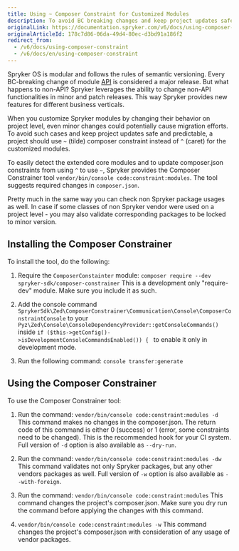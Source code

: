```yaml
---
title: Using ~ Composer Constraint for Customized Modules
description: To avoid BC breaking changes and keep project updates safe and predictable, a project should use ~ (tilde) composer constraint instead of ^ (caret) for the customized modules.
originalLink: https://documentation.spryker.com/v6/docs/using-composer-constraint
originalArticleId: 178c7d86-06da-49d4-80ec-d3bd91a186f2
redirect_from:
  - /v6/docs/using-composer-constraint
  - /v6/docs/en/using-composer-constraint
---
```


Spryker OS is modular and follows the rules of semantic versioning. Every BC-breaking change of module [API](/docs/scos/dev/developer-guides/202009.0/architecture-guide/module-api/definition-of-module-api.html) is considered a major release. But what happens to non-API? Spryker leverages the ability to change non-API functionalities in minor and patch releases. This way Spryker provides new features for different business verticals.

When you customize Spryker modules by changing their behavior on project level, even minor changes could potentially cause migration efforts. To avoid such cases and keep project updates safe and predictable, a project should use `~` (tilde) composer constraint instead of `^` (caret) for the customized modules.

To easily detect the extended core modules and to update composer.json constraints from using `^` to use `~`, Spryker provides the Composer Constrainer tool `vendor/bin/console code:constraint:modules`. The tool suggests required changes in `composer.json`.

Pretty much in the same way you can check non Spryker package usages as well. In case if some classes of non Spryker vendor were used on a project level - you may also validate corresponding packages to be locked to minor version.

## Installing the Composer Constrainer

To install the tool, do the following:

1. Require the `ComposerConstainter` module:
`composer require --dev spryker-sdk/composer-constrainer`
This is a development only "require-dev" module. Make sure you include it as such.

2. Add the console command `SprykerSdk\Zed\ComposerConstrainer\Communication\Console\ComposerConstraintConsole` to your `Pyz\Zed\Console\ConsoleDependencyProvider::getConsoleCommands()` inside `if ($this->getConfig()->isDevelopmentConsoleCommandsEnabled()) {
` to enable it only in development mode.

3. Run the following command:
`console transfer:generate`

## Using the Composer Constrainer
To use the Composer Constrainer tool:

1. Run the command:
`vendor/bin/console code:constraint:modules -d`
This command makes no changes in the composer.json. The return code of this command is either 0 (success) or 1 (error, some constraints need to be changed). This is the recommended hook for your CI system. Full version of `-d` option is also available as `--dry-run`.

2. Run the command:
`vendor/bin/console code:constraint:modules -dw`
This command validates not only Spryker packages, but any other vendors packages as well. Full version of `-w` option is also available as `--with-foreign`.

3. Run the command:
`vendor/bin/console code:constraint:modules`
This command changes the project's composer.json. Make sure you dry run the command before applying the changes with this command.

4. `vendor/bin/console code:constraint:modules -w`
This command changes the project's composer.json with consideration of any usage of vendor packages.

